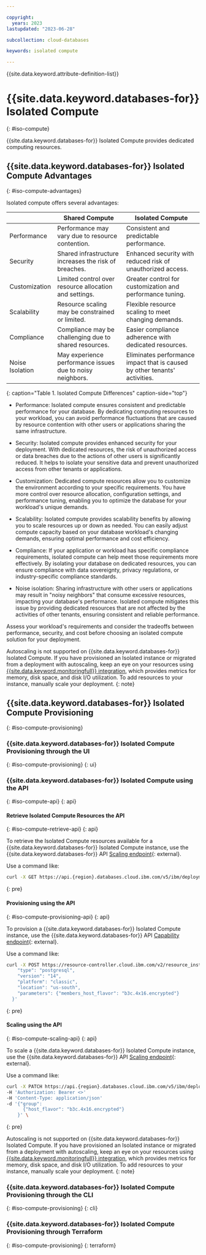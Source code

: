 ```yaml
---

copyright:
  years: 2023
lastupdated: "2023-06-28"

subcollection: cloud-databases

keywords: isolated compute

---
```


{{site.data.keyword.attribute-definition-list}}

# {{site.data.keyword.databases-for}} Isolated Compute
{: #iso-compute}

{{site.data.keyword.databases-for}} Isolated Compute provides dedicated computing resources. 

## {{site.data.keyword.databases-for}} Isolated Compute Advantages
{: #iso-compute-advantages}

Isolated compute offers several advantages:

|                       | Shared Compute                                           | Isolated Compute                                                  |
|-----------------------|---------------------------------------------------------|------------------------------------------------------------------|
| Performance           | Performance may vary due to resource contention.         | Consistent and predictable performance.                           |
| Security              | Shared infrastructure increases the risk of breaches.    | Enhanced security with reduced risk of unauthorized access.       |
| Customization         | Limited control over resource allocation and settings.   | Greater control for customization and performance tuning.         |
| Scalability           | Resource scaling may be constrained or limited.          | Flexible resource scaling to meet changing demands.               |
| Compliance            | Compliance may be challenging due to shared resources.   | Easier compliance adherence with dedicated resources.             |
| Noise Isolation       | May experience performance issues due to noisy neighbors.| Eliminates performance impact that is caused by other tenants' activities.|
{: caption="Table 1. Isolated Compute Differences" caption-side="top"}

- Performance: Isolated compute ensures consistent and predictable performance for your database. By dedicating computing resources to your workload, you can avoid performance fluctuations that are caused by resource contention with other users or applications sharing the same infrastructure.

- Security: Isolated compute provides enhanced security for your deployment. With dedicated resources, the risk of unauthorized access or data breaches due to the actions of other users is significantly reduced. It helps to isolate your sensitive data and prevent unauthorized access from other tenants or applications.

- Customization: Dedicated compute resources allow you to customize the environment according to your specific requirements. You have more control over resource allocation, configuration settings, and performance tuning, enabling you to optimize the database for your workload's unique demands.

- Scalability: Isolated compute provides scalability benefits by allowing you to scale resources up or down as needed. You can easily adjust compute capacity based on your database workload's changing demands, ensuring optimal performance and cost efficiency.

- Compliance: If your application or workload has specific compliance requirements, isolated compute can help meet those requirements more effectively. By isolating your database on dedicated resources, you can ensure compliance with data sovereignty, privacy regulations, or industry-specific compliance standards.

- Noise isolation: Sharing infrastructure with other users or applications may result in "noisy neighbors" that consume excessive resources, impacting your database's performance. Isolated compute mitigates this issue by providing dedicated resources that are not affected by the activities of other tenants, ensuring consistent and reliable performance.

Assess your workload's requirements and consider the tradeoffs between performance, security, and cost before choosing an isolated compute solution for your deployment.

Autoscaling is not supported on {{site.data.keyword.databases-for}} Isolated Compute. If you have provisioned an Isolated instance or migrated from a deployment with autoscaling, keep an eye on your resources using [{{site.data.keyword.monitoringfull}} integration](/docs/databases-for-mongodb?topic=databases-for-mongodb-monitoring), which provides metrics for memory, disk space, and disk I/O utilization. To add resources to your instance, manually scale your deployment.
{: note}

## {{site.data.keyword.databases-for}} Isolated Compute Provisioning
{: #iso-compute-provisioning}

### {{site.data.keyword.databases-for}} Isolated Compute Provisioning through the UI
{: #iso-compute-provisioning}
{: ui}

### {{site.data.keyword.databases-for}} Isolated Compute using the API
{: #iso-compute-api}
{: api}

#### Retrieve Isolated Compute Resources the API
{: #iso-compute-retrieve-api}
{: api}

To retrieve the Isolated Compute resources available for a {{site.data.keyword.databases-for}} Isolated Compute instance, use the {{site.data.keyword.databases-for}} API [Scaling endpoint](https://cloud.ibm.com/apidocs/cloud-databases-api/cloud-databases-api-v5#listdeploymentscalinggroups){: external}.

Use a command like:

```sh
curl -X GET https://api.{region}.databases.cloud.ibm.com/v5/ibm/deployments/{id}/groups -H 'Authorization: Bearer <>' \
```
{: pre}

#### Provisioning using the API
{: #iso-compute-provisioning-api}
{: api}

To provision a {{site.data.keyword.databases-for}} Isolated Compute instance, use the {{site.data.keyword.databases-for}} API [Capability endpoint](https://cloud.ibm.com/apidocs/cloud-databases-api/cloud-databases-api-v5#capability){: external}.

Use a command like:

```sh
curl -X POST https://resource-controller.cloud.ibm.com/v2/resource_instances -H "Authorization: Bearer <IAM token>" -H 'Content-Type: application/json' -d '{
    "type": "postgresql",
    "version": "14",
    "platform": "classic",
    "location": "us-south",
    "parameters": {"members_host_flavor": "b3c.4x16.encrypted"}
  }'
```
{: pre}

#### Scaling using the API
{: #iso-compute-scaling-api}
{: api}

To scale a {{site.data.keyword.databases-for}} Isolated Compute instance, use the {{site.data.keyword.databases-for}} API [Scaling endpoint](https://cloud.ibm.com/apidocs/cloud-databases-api/cloud-databases-api-v5#setdeploymentscalinggroup){: external}.

Use a command like:

```sh
curl -X PATCH https://api.{region}.databases.cloud.ibm.com/v5/ibm/deployments/{id}/groups/{group_id} 
-H 'Authorization: Bearer <>' 
-H 'Content-Type: application/json' 
-d '{"group": 
      {"host_flavor": "b3c.4x16.encrypted"}
    }' \
```
{: pre}

Autoscaling is not supported on {{site.data.keyword.databases-for}} Isolated Compute. If you have provisioned an Isolated instance or migrated from a deployment with autoscaling, keep an eye on your resources using [{{site.data.keyword.monitoringfull}} integration](/docs/databases-for-mongodb?topic=databases-for-mongodb-monitoring), which provides metrics for memory, disk space, and disk I/O utilization. To add resources to your instance, manually scale your deployment.
{: note}

### {{site.data.keyword.databases-for}} Isolated Compute Provisioning through the CLI
{: #iso-compute-provisioning}
{: cli}



### {{site.data.keyword.databases-for}} Isolated Compute Provisioning through Terraform
{: #iso-compute-provisioning}
{: terraform}
